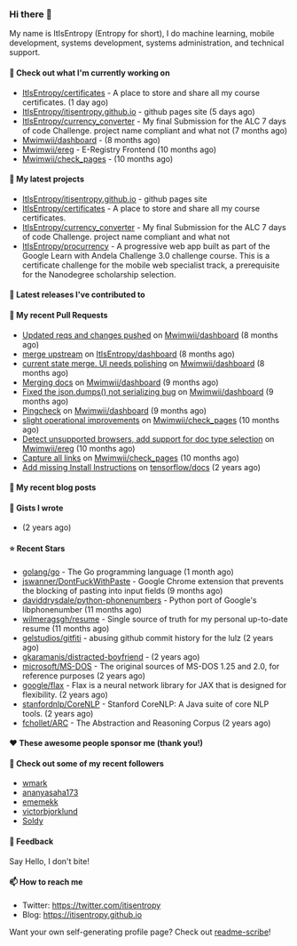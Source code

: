 ### Hi there 👋
My name is ItIsEntropy (Entropy for short), I do machine learning, mobile development, systems development, systems administration, and technical support.
#### 👷 Check out what I'm currently working on

- [ItIsEntropy/certificates](https://github.com/ItIsEntropy/certificates) - A place to store and share all my course certificates. (1 day ago)
- [ItIsEntropy/itisentropy.github.io](https://github.com/ItIsEntropy/itisentropy.github.io) - github pages site (5 days ago)
- [ItIsEntropy/currency_converter](https://github.com/ItIsEntropy/currency_converter) - My final Submission for the ALC 7 days of code Challenge. project name compliant and what not  (7 months ago)
- [Mwimwii/dashboard](https://github.com/Mwimwii/dashboard) -  (8 months ago)
- [Mwimwii/ereg](https://github.com/Mwimwii/ereg) - E-Registry Frontend (10 months ago)
- [Mwimwii/check_pages](https://github.com/Mwimwii/check_pages) -  (10 months ago)

#### 🌱 My latest projects

- [ItIsEntropy/itisentropy.github.io](https://github.com/ItIsEntropy/itisentropy.github.io) - github pages site
- [ItIsEntropy/certificates](https://github.com/ItIsEntropy/certificates) - A place to store and share all my course certificates.
- [ItIsEntropy/currency_converter](https://github.com/ItIsEntropy/currency_converter) - My final Submission for the ALC 7 days of code Challenge. project name compliant and what not 
- [ItIsEntropy/procurrency](https://github.com/ItIsEntropy/procurrency) - A progressive web app built as part of the Google Learn with Andela Challenge 3.0 challenge course. This is a certificate challenge for the mobile web specialist track, a prerequisite for the Nanodegree scholarship selection.

#### 🔭 Latest releases I've contributed to


#### 🔨 My recent Pull Requests

- [Updated reqs and changes pushed](https://github.com/Mwimwii/dashboard/pull/7) on [Mwimwii/dashboard](https://github.com/Mwimwii/dashboard) (8 months ago)
- [merge upstream](https://github.com/ItIsEntropy/dashboard/pull/4) on [ItIsEntropy/dashboard](https://github.com/ItIsEntropy/dashboard) (8 months ago)
- [current state merge. UI needs polishing](https://github.com/Mwimwii/dashboard/pull/5) on [Mwimwii/dashboard](https://github.com/Mwimwii/dashboard) (8 months ago)
- [Merging docs](https://github.com/Mwimwii/dashboard/pull/4) on [Mwimwii/dashboard](https://github.com/Mwimwii/dashboard) (9 months ago)
- [Fixed the json.dumps() not serializing bug](https://github.com/Mwimwii/dashboard/pull/3) on [Mwimwii/dashboard](https://github.com/Mwimwii/dashboard) (9 months ago)
- [Pingcheck](https://github.com/Mwimwii/dashboard/pull/1) on [Mwimwii/dashboard](https://github.com/Mwimwii/dashboard) (9 months ago)
- [slight operational improvements](https://github.com/Mwimwii/check_pages/pull/2) on [Mwimwii/check_pages](https://github.com/Mwimwii/check_pages) (10 months ago)
- [Detect unsupported browsers, add support for doc type selection](https://github.com/Mwimwii/ereg/pull/1) on [Mwimwii/ereg](https://github.com/Mwimwii/ereg) (10 months ago)
- [Capture all links](https://github.com/Mwimwii/check_pages/pull/1) on [Mwimwii/check_pages](https://github.com/Mwimwii/check_pages) (10 months ago)
- [Add missing Install Instructions](https://github.com/tensorflow/docs/pull/419) on [tensorflow/docs](https://github.com/tensorflow/docs) (2 years ago)


#### 📜 My recent blog posts


#### 📓 Gists I wrote

- [](https://gist.github.com/a59eb254db10814de1b48520ad35f9df) (2 years ago)

#### ⭐ Recent Stars

- [golang/go](https://github.com/golang/go) - The Go programming language (1 month ago)
- [jswanner/DontFuckWithPaste](https://github.com/jswanner/DontFuckWithPaste) - Google Chrome extension that prevents the blocking of pasting into input fields (9 months ago)
- [daviddrysdale/python-phonenumbers](https://github.com/daviddrysdale/python-phonenumbers) - Python port of Google&#39;s libphonenumber (11 months ago)
- [wilmeragsgh/resume](https://github.com/wilmeragsgh/resume) - Single source of truth for my personal up-to-date resume (11 months ago)
- [gelstudios/gitfiti](https://github.com/gelstudios/gitfiti) - abusing github commit history for the lulz (2 years ago)
- [gkaramanis/distracted-boyfriend](https://github.com/gkaramanis/distracted-boyfriend) -  (2 years ago)
- [microsoft/MS-DOS](https://github.com/microsoft/MS-DOS) - The original sources of MS-DOS 1.25 and 2.0, for reference purposes (2 years ago)
- [google/flax](https://github.com/google/flax) - Flax is a neural network library for JAX that is designed for flexibility. (2 years ago)
- [stanfordnlp/CoreNLP](https://github.com/stanfordnlp/CoreNLP) - Stanford CoreNLP: A Java suite of core NLP tools. (2 years ago)
- [fchollet/ARC](https://github.com/fchollet/ARC) - The Abstraction and Reasoning Corpus (2 years ago)

#### ❤️ These awesome people sponsor me (thank you!)


#### 👯 Check out some of my recent followers

- [wmark](https://github.com/wmark)
- [ananyasaha173](https://github.com/ananyasaha173)
- [ememekk](https://github.com/ememekk)
- [victorbjorklund](https://github.com/victorbjorklund)
- [Soldy](https://github.com/Soldy)

#### 💬 Feedback

Say Hello, I don't bite!

#### 📫 How to reach me

- Twitter: https://twitter.com/itisentropy
- Blog: https://itisentropy.github.io

Want your own self-generating profile page? Check out [readme-scribe](https://github.com/muesli/readme-scribe)!